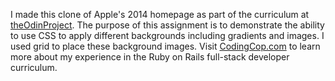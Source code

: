 I made this clone of Apple's 2014 homepage as part of the curriculum at [theOdinProject](https://www.theodinproject.org). The purpose of this assignment is to demonstrate the ability to use CSS to apply different backgrounds including gradients and images. I used grid to place these background images. Visit [CodingCop.com](https://www.codingcop.com) to learn more about my experience in the Ruby on Rails full-stack developer curriculum.